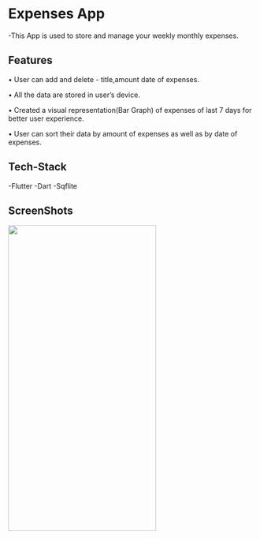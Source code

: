 # Expenses App

-This App is used to store and manage your weekly monthly expenses.

## Features

• User can add and delete - title,amount date of expenses.

• All the data are stored in user’s device.

• Created a visual representation(Bar Graph) of expenses of last 7 days for better user experience.

• User can sort their data by amount of expenses as well as by date of expenses.

## Tech-Stack
-Flutter
-Dart
-Sqflite

## ScreenShots

<div style="display:flex;flex-wrap:wrap;">
<img src="https://user-images.githubusercontent.com/97884033/200117053-6fa2dce4-0505-4cf1-877e-279ab76f8141.jpg" width="300px" height="620px" />

<!-- ![1]()
  
![2](https://user-images.githubusercontent.com/97884033/200117056-89b8c7a8-422f-4052-92b9-a852a5f9a16b.jpg)

![3](https://user-images.githubusercontent.com/97884033/200117018-e11f5f64-4af9-4316-bde9-ed1745f69b1c.jpg)
  
![4](https://user-images.githubusercontent.com/97884033/200117029-8c85b886-ed90-40d8-9dbf-20807c19992c.jpg) -->

  
  </div>

